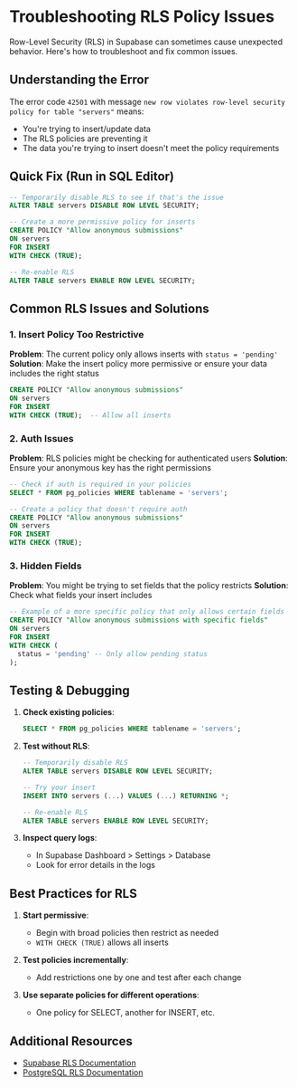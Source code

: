 # Troubleshooting RLS Policy Issues

Row-Level Security (RLS) in Supabase can sometimes cause unexpected behavior. Here's how to troubleshoot and fix common issues.

## Understanding the Error

The error code `42501` with message `new row violates row-level security policy for table "servers"` means:

- You're trying to insert/update data
- The RLS policies are preventing it
- The data you're trying to insert doesn't meet the policy requirements

## Quick Fix (Run in SQL Editor)

```sql
-- Temporarily disable RLS to see if that's the issue
ALTER TABLE servers DISABLE ROW LEVEL SECURITY;

-- Create a more permissive policy for inserts
CREATE POLICY "Allow anonymous submissions" 
ON servers 
FOR INSERT 
WITH CHECK (TRUE);

-- Re-enable RLS
ALTER TABLE servers ENABLE ROW LEVEL SECURITY;
```

## Common RLS Issues and Solutions

### 1. Insert Policy Too Restrictive

**Problem**: The current policy only allows inserts with `status = 'pending'`
**Solution**: Make the insert policy more permissive or ensure your data includes the right status

```sql
CREATE POLICY "Allow anonymous submissions" 
ON servers 
FOR INSERT 
WITH CHECK (TRUE);  -- Allow all inserts
```

### 2. Auth Issues

**Problem**: RLS policies might be checking for authenticated users
**Solution**: Ensure your anonymous key has the right permissions

```sql
-- Check if auth is required in your policies
SELECT * FROM pg_policies WHERE tablename = 'servers';

-- Create a policy that doesn't require auth
CREATE POLICY "Allow anonymous submissions" 
ON servers 
FOR INSERT 
WITH CHECK (TRUE);
```

### 3. Hidden Fields

**Problem**: You might be trying to set fields that the policy restricts
**Solution**: Check what fields your insert includes

```sql
-- Example of a more specific policy that only allows certain fields
CREATE POLICY "Allow anonymous submissions with specific fields" 
ON servers 
FOR INSERT 
WITH CHECK (
  status = 'pending' -- Only allow pending status
);
```

## Testing & Debugging

1. **Check existing policies**:
   ```sql
   SELECT * FROM pg_policies WHERE tablename = 'servers';
   ```

2. **Test without RLS**:
   ```sql
   -- Temporarily disable RLS
   ALTER TABLE servers DISABLE ROW LEVEL SECURITY;
   
   -- Try your insert
   INSERT INTO servers (...) VALUES (...) RETURNING *;
   
   -- Re-enable RLS
   ALTER TABLE servers ENABLE ROW LEVEL SECURITY;
   ```

3. **Inspect query logs**:
   - In Supabase Dashboard > Settings > Database
   - Look for error details in the logs

## Best Practices for RLS

1. **Start permissive**:
   - Begin with broad policies then restrict as needed
   - `WITH CHECK (TRUE)` allows all inserts
   
2. **Test policies incrementally**:
   - Add restrictions one by one and test after each change
   
3. **Use separate policies for different operations**:
   - One policy for SELECT, another for INSERT, etc.

## Additional Resources

- [Supabase RLS Documentation](https://supabase.com/docs/guides/auth/row-level-security)
- [PostgreSQL RLS Documentation](https://www.postgresql.org/docs/current/ddl-rowsecurity.html) 